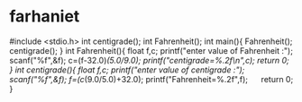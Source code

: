 # farhaniet
#include <stdio.h>
int centigrade();
int Fahrenheit();
int main(){
    Fahrenheit();
    centigrade();
}
int Fahrenheit(){
    float f,c;
    printf("enter value of Fahrenheit :");
    scanf("%f",&f);
    c=(f-32.0)*(5.0/9.0);
    printf("centigrade=%.2f\n",c);
     return 0;
}
int centigrade(){
    float f,c;
    printf("enter value of centigrade  :");
    scanf("%f",&f);
    f=(c*(9.0/5.0)+32.0);
    printf("Fahrenheit=%.2f",f);
     return 0;
}
